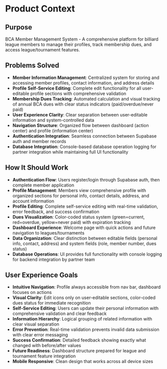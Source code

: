 # Product Context

## Purpose
BCA Member Management System - A comprehensive platform for billiard league members to manage their profiles, track membership dues, and access league/tournament features.

## Problems Solved
- **Member Information Management**: Centralized system for storing and accessing member profiles, contact information, and address details
- **Profile Self-Service Editing**: Complete edit functionality for all user-editable profile sections with comprehensive validation
- **Membership Dues Tracking**: Automated calculation and visual tracking of annual BCA dues with clear status indicators (paid/overdue/never paid)
- **User Experience Clarity**: Clear separation between user-editable information and system-controlled data
- **Navigation Structure**: Organized flow between dashboard (action center) and profile (information center)
- **Authentication Integration**: Seamless connection between Supabase auth and member records
- **Database Integration**: Console-based database operation logging for partner integration while maintaining full UI functionality

## How It Should Work
- **Authentication Flow**: Users register/login through Supabase auth, then complete member application
- **Profile Management**: Members view comprehensive profile with organized sections for personal info, contact details, address, and account information
- **Profile Editing**: Complete self-service editing with real-time validation, error feedback, and success confirmation
- **Dues Visualization**: Color-coded status system (green=current, red=overdue, yellow=never paid) with expiration tracking
- **Dashboard Experience**: Welcome page with quick actions and future navigation to leagues/tournaments
- **Data Organization**: Clear distinction between editable fields (personal info, contact, address) and system fields (role, member number, dues status)
- **Database Operations**: UI provides full functionality with console logging for backend integration by partner team

## User Experience Goals
- **Intuitive Navigation**: Profile always accessible from nav bar, dashboard focuses on actions
- **Visual Clarity**: Edit icons only on user-editable sections, color-coded dues status for immediate recognition
- **Self-Service Editing**: Users can update their personal information with comprehensive validation and clear feedback
- **Information Hierarchy**: Logical grouping of related information with clear visual separation
- **Error Prevention**: Real-time validation prevents invalid data submission with clear error messaging
- **Success Confirmation**: Detailed feedback showing exactly what changed with before/after values
- **Future Readiness**: Dashboard structure prepared for league and tournament feature integration
- **Mobile Responsive**: Clean design that works across all device sizes
